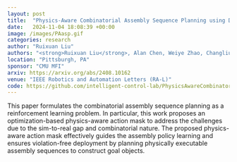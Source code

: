 ```yaml
---
layout: post
title:  "Physics-Aware Combinatorial Assembly Sequence Planning using Data-free Action Masking"
date:   2024-11-04 18:08:39 +00:00
image: /images/PAasp.gif
categories: research
author: "Ruixuan Liu"
authors: "<strong>Ruixuan Liu</strong>, Alan Chen, Weiye Zhao, Changliu Liu"
location: "Pittsburgh, PA"
sponsor: "CMU MFI"
arxiv: https://arxiv.org/abs/2408.10162
venue: "IEEE Robotics and Automation Letters (RA-L)"
code: https://github.com/intelligent-control-lab/PhysicsAwareCombinatorialASP
---
```

This paper formulates the combinatorial assembly sequence planning as a reinforcement learning problem.
In particular, this work proposes an optimization-based physics-aware action mask to address the challenges due to the sim-to-real gap and combinatorial nature.
The proposed physics-aware action mask effectively guides the assembly policy learning and ensures violation-free deployment by planning physically executable assembly sequences to construct goal objects.
